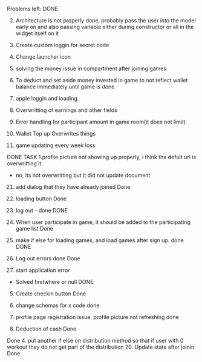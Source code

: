 Problems left:
DONE

2. Architecture is not properly done, probably pass the user into the model early on and also passing variable either during constructor or all in the widget itself
on it





6. Create custom loggin for secret code 


9. Change launcher icon


18. solving the money issue in compartment after joining games

15.  To deduct and set aside money invested in game
to not reflect wallet balance immediately until game is done 


17. apple loggin
and loading


19. Overwritting of earnings and other fields

21. Error handling for participant amount in game room(it does not limit)

22. Wallet Top up Overwrites things 




3. game updating every week loss<can use a stop gap with date time now>







DONE TASK
1.profile picture not showing up properly, i think the defult url is overwritting it
- no, its not overwritting but it did not update document 
21. add dialog that they have already joined
Done


16. loading button
Done
8. log out - done
DONE

22. When user participate in game, it should be added to the participating game list
Done
14. make if else for loading games, and load games after sign up. done
DONE

11. Log out errors done
Done

12. start application error 
- Solved firstwhere or null
DONE

5. Create checkin button
Done

10. change schemas for x code
done

13. profile page registration issue. profile picture not refreshing
done

7. Deduction of cash
Done

Done
4. put another if else on distribution method so that if user with 0 workout they 
do not get part of the distribution
20. Update state after joinin
Done
